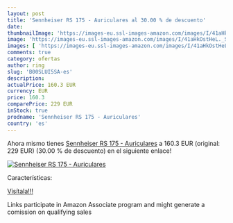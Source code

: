 ```yaml
---
layout: post
title: 'Sennheiser RS 175 - Auriculares al 30.00 % de descuento'
date: 
thumbnailImage: 'https://images-eu.ssl-images-amazon.com/images/I/41aHkOstHeL._SL200_.jpg'
image: 'https://images-eu.ssl-images-amazon.com/images/I/41aHkOstHeL._SL200_.jpg'
images: [ 'https://images-eu.ssl-images-amazon.com/images/I/41aHkOstHeL._SL200_.jpg' ]
comments: true
category: ofertas
author: ring
slug: 'B00SLUI5SA-es'
description:
actualPrice: 160.3 EUR
currency: EUR
price: 160.3
comparePrice: 229 EUR
inStock: true
prodname: 'Sennheiser RS 175 - Auriculares'
country: 'es'
---
```


Ahora mismo tienes [Sennheiser RS 175 - Auriculares](https://www.amazon.es/dp/B00SLUI5SA/?tag=tolees-21) a 160.3 EUR (original: 229 EUR) (30.00 %  de descuento) en el siguiente enlace!

[![Sennheiser RS 175 - Auriculares](https://images-eu.ssl-images-amazon.com/images/I/41aHkOstHeL._SL200_.jpg)](https://www.amazon.es/dp/B00SLUI5SA/?tag=tolees-21)

Características:


[Visítala!!!](https://www.amazon.es/dp/B00SLUI5SA/?tag=tolees-21)

Links participate in Amazon Associate program and might generate a comission on qualifying sales
